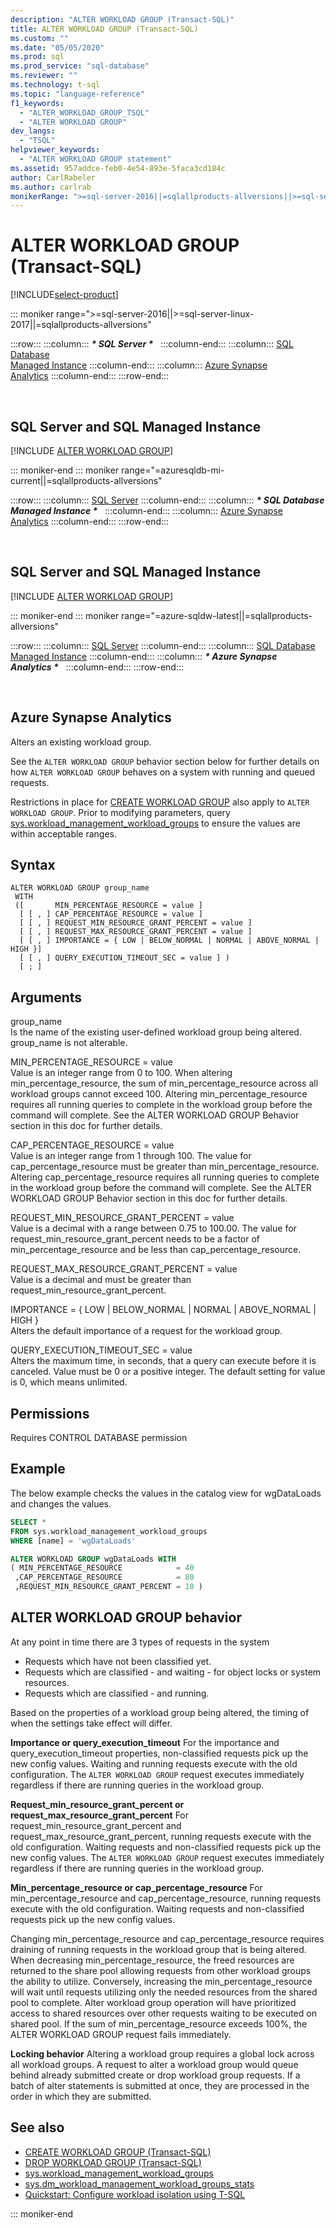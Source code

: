 ```yaml
---
description: "ALTER WORKLOAD GROUP (Transact-SQL)"
title: ALTER WORKLOAD GROUP (Transact-SQL) 
ms.custom: ""
ms.date: "05/05/2020"
ms.prod: sql
ms.prod_service: "sql-database"
ms.reviewer: ""
ms.technology: t-sql
ms.topic: "language-reference"
f1_keywords: 
  - "ALTER_WORKLOAD_GROUP_TSQL"
  - "ALTER WORKLOAD GROUP"
dev_langs: 
  - "TSQL"
helpviewer_keywords: 
  - "ALTER WORKLOAD GROUP statement"
ms.assetid: 957addce-feb0-4e54-893e-5faca3cd184c
author: CarlRabeler
ms.author: carlrab
monikerRange: ">=sql-server-2016||=sqlallproducts-allversions||>=sql-server-linux-2017||=azure-sqldw-latest||=azuresqldb-mi-current"
---
```

# ALTER WORKLOAD GROUP (Transact-SQL)

[!INCLUDE[select-product](../../includes/select-product.md)]

::: moniker range=">=sql-server-2016||>=sql-server-linux-2017||=sqlallproducts-allversions"

:::row:::
    :::column:::
        **_\* SQL Server \*_** &nbsp;
    :::column-end:::
    :::column:::
        [SQL Database<br />Managed Instance](alter-workload-group-transact-sql.md?view=azuresqldb-mi-current)
    :::column-end:::
    :::column:::
        [Azure Synapse<br />Analytics](alter-workload-group-transact-sql.md?view=azure-sqldw-latest)
    :::column-end:::
:::row-end:::

&nbsp;

## SQL Server and SQL Managed Instance

[!INCLUDE [ALTER WORKLOAD GROUP](../../includes/alter-workload-group.md)]
  
::: moniker-end
::: moniker range="=azuresqldb-mi-current||=sqlallproducts-allversions"

:::row:::
    :::column:::
        [SQL Server](alter-workload-group-transact-sql.md?view=sql-server-2017)
    :::column-end:::
    :::column:::
        **_\* SQL Database<br />Managed Instance \*_** &nbsp;
    :::column-end:::
    :::column:::
        [Azure Synapse<br />Analytics](alter-workload-group-transact-sql.md?view=azure-sqldw-latest)
    :::column-end:::
:::row-end:::

&nbsp;

## SQL Server and SQL Managed Instance

[!INCLUDE [ALTER WORKLOAD GROUP](../../includes/alter-workload-group.md)]

::: moniker-end
::: moniker range="=azure-sqldw-latest||=sqlallproducts-allversions"

:::row:::
    :::column:::
        [SQL Server](alter-workload-group-transact-sql.md?view=sql-server-2017)
    :::column-end:::
    :::column:::
        [SQL Database<br />Managed Instance](alter-workload-group-transact-sql.md?view=azuresqldb-mi-current)
    :::column-end:::
    :::column:::
        **_\* Azure Synapse<br />Analytics \*_** &nbsp;
    :::column-end:::
:::row-end:::

&nbsp;

## Azure Synapse Analytics

Alters an existing workload group.

See the `ALTER WORKLOAD GROUP` behavior section below for further details on how `ALTER WORKLOAD GROUP` behaves on a system with running and queued requests. 

Restrictions in place for [CREATE WORKLOAD GROUP](create-workload-group-transact-sql.md) also apply to `ALTER WORKLOAD GROUP`.  Prior to modifying parameters, query [sys.workload_management_workload_groups](../../relational-databases/system-catalog-views/sys-workload-management-workload-groups-transact-sql.md) to ensure the values are within acceptable ranges.

## Syntax

```syntaxsql
ALTER WORKLOAD GROUP group_name
 WITH
 ([       MIN_PERCENTAGE_RESOURCE = value ]
  [ [ , ] CAP_PERCENTAGE_RESOURCE = value ]
  [ [ , ] REQUEST_MIN_RESOURCE_GRANT_PERCENT = value ]
  [ [ , ] REQUEST_MAX_RESOURCE_GRANT_PERCENT = value ] 
  [ [ , ] IMPORTANCE = { LOW | BELOW_NORMAL | NORMAL | ABOVE_NORMAL | HIGH }]
  [ [ , ] QUERY_EXECUTION_TIMEOUT_SEC = value ] )
  [ ; ]
  ```

## Arguments

group_name  
Is the name of the existing user-defined workload group being altered.  group_name is not alterable. 

MIN_PERCENTAGE_RESOURCE = value  
Value is an integer range from 0 to 100.  When altering min_percentage_resource, the sum of min_percentage_resource across all workload groups cannot exceed 100.  Altering min_percentage_resource requires all running queries to complete in the workload group before the command will complete.  See the ALTER WORKLOAD GROUP Behavior section in this doc for further details.

CAP_PERCENTAGE_RESOURCE = value  
Value is an integer range from 1 through 100.  The value for cap_percentage_resource must be greater than min_percentage_resource.  Altering cap_percentage_resource requires all running queries to complete in the workload group before the command will complete.  See the ALTER WORKLOAD GROUP Behavior section in this doc for further details. 

REQUEST_MIN_RESOURCE_GRANT_PERCENT = value  
Value is a decimal with a range between 0.75 to 100.00.  The value for request_min_resource_grant_percent needs to be a factor of min_percentage_resource and be less than cap_percentage_resource. 
  
REQUEST_MAX_RESOURCE_GRANT_PERCENT = value  
Value is a decimal and must be greater than request_min_resource_grant_percent.

IMPORTANCE = { LOW \|  BELOW_NORMAL \| NORMAL \| ABOVE_NORMAL \| HIGH }  
Alters the default importance of a request for the workload group.

QUERY_EXECUTION_TIMEOUT_SEC = value  
Alters the maximum time, in seconds, that a query can execute before it is canceled. Value must be 0 or a positive integer. The default setting for value is 0, which means unlimited.   

## Permissions

Requires CONTROL DATABASE permission

## Example

The below example checks the values in the catalog view for wgDataLoads and changes the values.

```sql
SELECT *
FROM sys.workload_management_workload_groups  
WHERE [name] = 'wgDataLoads'

ALTER WORKLOAD GROUP wgDataLoads WITH
( MIN_PERCENTAGE_RESOURCE            = 40
 ,CAP_PERCENTAGE_RESOURCE            = 80
 ,REQUEST_MIN_RESOURCE_GRANT_PERCENT = 10 )
 ```

## ALTER WORKLOAD GROUP behavior

At any point in time there are 3 types of requests in the system
- Requests which have not been classified yet.
- Requests which are classified - and waiting - for object locks or system resources.
- Requests which are classified - and running.

Based on the properties of a workload group being altered, the timing of when the settings take effect will differ.

**Importance or query_execution_timeout**
For the importance and query_execution_timeout properties, non-classified requests pick up the new config values.  Waiting and running requests execute with the old configuration.  The `ALTER WORKLOAD GROUP` request executes immediately regardless if there are running queries in the workload group.

**Request_min_resource_grant_percent or request_max_resource_grant_percent**
For request_min_resource_grant_percent and request_max_resource_grant_percent, running requests execute with the old configuration.  Waiting requests and non-classified requests pick up the new config values.  The `ALTER WORKLOAD GROUP` request executes immediately regardless if there are running queries in the workload group.

**Min_percentage_resource or cap_percentage_resource**
For min_percentage_resource and cap_percentage_resource, running requests execute with the old configuration.  Waiting requests and non-classified requests pick up the new config values. 

Changing min_percentage_resource and cap_percentage_resource requires draining of running requests in the workload group that is being altered.  When decreasing min_percentage_resource, the freed resources are returned to the share pool allowing requests from other workload groups the ability to utilize.  Conversely, increasing the min_percentage_resource will wait until requests utilizing only the needed resources from the shared pool to complete.  Alter workload group operation will have prioritized access to shared resources over other requests waiting to be executed on shared pool.  If the sum of min_percentage_resource exceeds 100%, the ALTER WORKLOAD GROUP request fails immediately. 

**Locking behavior**
Altering a workload group requires a global lock across all workload groups.  A request to alter a workload group would queue behind already submitted create or drop workload group requests.  If a batch of alter statements is submitted at once, they are processed in the order in which they are submitted.  

## See also

- [CREATE WORKLOAD GROUP &#40;Transact-SQL&#41;](create-workload-group-transact-sql.md)
- [DROP WORKLOAD GROUP &#40;Transact-SQL&#41;](drop-workload-group-transact-sql.md)
- [sys.workload_management_workload_groups](../../relational-databases/system-catalog-views/sys-workload-management-workload-groups-transact-sql.md)
- [sys.dm_workload_management_workload_groups_stats](../../relational-databases/system-dynamic-management-views/sys-dm-workload-management-workload-group-stats-transact-sql.md)
- [Quickstart: Configure workload isolation using T-SQL](/azure/sql-data-warehouse/quickstart-configure-workload-isolation-tsql)

::: moniker-end
